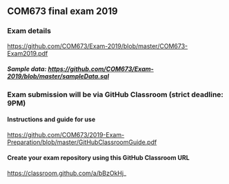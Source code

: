 ## COM673 final exam 2019

### Exam details
https://github.com/COM673/Exam-2019/blob/master/COM673-Exam2019.pdf

##### Sample data: https://github.com/COM673/Exam-2019/blob/master/sampleData.sql

### Exam submission will be via GitHub Classroom (strict deadline: 9PM)

#### Instructions and guide for use
https://github.com/COM673/2019-Exam-Preparation/blob/master/GitHubClassroomGuide.pdf

#### Create your exam repository using this GitHub Classroom URL
https://classroom.github.com/a/bBzOkHj_


